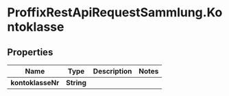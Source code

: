 # ProffixRestApiRequestSammlung.Kontoklasse

## Properties
Name | Type | Description | Notes
------------ | ------------- | ------------- | -------------
**kontoklasseNr** | **String** |  | 


